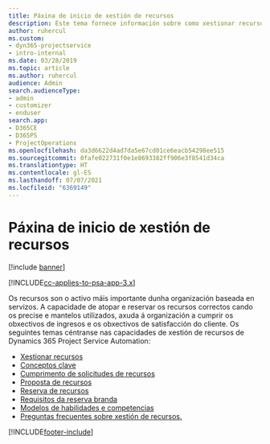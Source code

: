 ```yaml
---
title: Páxina de inicio de xestión de recursos
description: Este tema fornece información sobre como xestionar recursos.
author: ruhercul
ms.custom:
- dyn365-projectservice
- intro-internal
ms.date: 03/28/2019
ms.topic: article
ms.author: ruhercul
audience: Admin
search.audienceType:
- admin
- customizer
- enduser
search.app:
- D365CE
- D365PS
- ProjectOperations
ms.openlocfilehash: da3d6622d4ad7da5e67cd01ce6eacb54298ee515
ms.sourcegitcommit: 0fafe022731f0e1e8693382ff906e3f8541d34ca
ms.translationtype: HT
ms.contentlocale: gl-ES
ms.lasthandoff: 07/07/2021
ms.locfileid: "6369149"
---
```

# <a name="resource-management-home-page"></a>Páxina de inicio de xestión de recursos

[!include [banner](../includes/psa-now-project-operations.md)]

[!INCLUDE[cc-applies-to-psa-app-3.x](../includes/cc-applies-to-psa-app-3x.md)]

Os recursos son o activo máis importante dunha organización baseada en servizos. A capacidade de atopar e reservar os recursos correctos cando os precise e mantelos utilizados, axuda á organización a cumprir os obxectivos de ingresos e os obxectivos de satisfacción do cliente. Os seguintes temas céntranse nas capacidades de xestión de recursos de Dynamics 365 Project Service Automation:

- [Xestionar recursos](manage-resources.md)
- [Conceptos clave](reports-key-concepts.md)
- [Cumprimento de solicitudes de recursos](resource-management-fulfill-requests.md)
- [Proposta de recursos](resource-management-propose-resources.md)
- [Reserva de recursos](resource-management-book-resources-scheduleboard.md)
- [Requisitos da reserva branda](resource-management-softbook-requirements.md)
- [Modelos de habilidades e competencias](resource-management-skills-proficiency.md)
- [Preguntas frecuentes sobre xestión de recursos.](resource-management-faq.md)


[!INCLUDE[footer-include](../includes/footer-banner.md)]